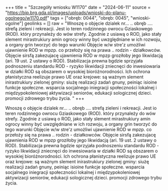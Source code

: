 +++
title = "Szczegóły wniosku W1170"
date = "2024-06-11"
source = "https://bip.brg.gda.pl/images/uploads/wnioski-do-planu-ogolnego/w1170.pdf"
tags = ["obręb: 0044", "obręb: 0045", "wnioski-ogolne"]
geolinks = []
raw = "Wnoszę o objęcie dzialek nr... .. obręb .... strefą zieleni i rekreacji. Jest io teren rodzinnego owrocu Gziaskowego (ROD). który przynależy do wów strefy. Zgodnie z usiawą o ROD, jako stały slement mirastrukiury amin ogrocy winny być uwzględniane w ich rozwoju, a organy grin tworzyć do tego warunki Objęcie w/w stre'z umożliwi ujawnienie ROD w mpzp. co przełoży się na prawa .. rodzin - działkowców. Objęcie sirsfą zakezujacę ujawnienia ROD w mpzp groziłoby jego likwidacją (ari. 19 ust. 2 ustawy o ROD). Stabilizacja prewna bgdzie sprzyjała podnoszeniu standardu ROD - ryzyko likwidacji zniecnęci do inwesiowaria w działki ROD są obszarem o wysokiej bioróżnorodności. Ich ochrona płanistyczna reelizuje prawo UE oraz krejowe: są ważnym slement inirastrukiury zielonej gminy: siużę realizacji zadań gnuny,  peiniąc isioine funkcje społeczne. wsparcia socjalnego iniegracji społeczności lokalnej i międzypokoleniowej aktywizacji seniorów, edukacji sologicznej dzieci. promocji zdrowego trybu życia. "
+++

Wnoszę o objęcie dzialek nr... .. obręb .... strefą zieleni i rekreacji. Jest io teren rodzinnego
owrocu Gziaskowego (ROD). który przynależy do wów strefy. Zgodnie z usiawą o ROD, jako stały slement
mirastrukiury amin ogrocy winny być uwzględniane w ich rozwoju, a organy grin tworzyć do tego warunki
Objęcie w/w stre'z umożliwi ujawnienie ROD w mpzp. co przełoży się na prawa .. rodzin - działkowców.
Objęcie sirsfą zakezujacę ujawnienia ROD w mpzp groziłoby jego likwidacją (ari. 19 ust. 2 ustawy o ROD).
Stabilizacja prewna bgdzie sprzyjała podnoszeniu standardu ROD - ryzyko likwidacji zniecnęci do
inwesiowaria w działki ROD są obszarem o wysokiej bioróżnorodności. Ich ochrona płanistyczna reelizuje
prawo UE oraz krejowe: są ważnym slement inirastrukiury zielonej gminy: siużę realizacji zadań gnuny, 
peiniąc isioine funkcje społeczne. wsparcia socjalnego iniegracji społeczności lokalnej i międzypokoleniowej
aktywizacji seniorów, edukacji sologicznej dzieci. promocji zdrowego trybu życia.



